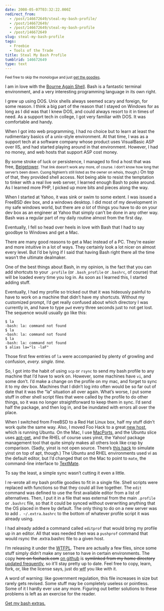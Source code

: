 ```yaml
---
date: 2008-05-07T03:32:22.000Z
redirect_from:
  - /post/146672649/steal-my-bash-profile/
  - /post/146672649/
  - /post/146672649/steal-my-bash-profile
  - /post/146672649
slug: steal-my-bash-profile
tags:
  - Freebie
  - Tools of the Trade
title: Steal My Bash Profile
tumblrid: 146672649
type: text
---
```

<p><small>Feel free to skip the monologue and just <a href="http://github.com/isaacs/dotfiles/tree/master">get the goodies</a>.</small></p>

<p>I am in love with the <a rev="vote-for" href="http://www.gnu.org/software/bash/manual/bashref.html">Bourne Again Shell</a>.  Bash is a fantastic terminal environment, and a very interesting programming language in its own right.</p>

<p>I grew up using DOS.  Unix shells always seemed scary and foreign, for some reason.  I think a big part of the reason that I stayed on Windows for as long as I did was that I knew DOS, and could always resort to it in times of need.  As a support tech in college, I got very familiar with DOS.  It was comfortable and handy.</p>

<p>When I got into web programming, I had no choice but to learn at least the rudimentary basics of a unix-style environment.  At that time, I was as a support tech at a software company whose product uses VisualBasic ASP over IIS, and had started playing around in that environment.  However, I had no money, and web hosts that support ASP cost money.</p>

<p>By some stroke of luck or persistence, I managed to find a host that was free, <a href="http://beigetower.org">Beigetower</a>. <small>That link doesn&rsquo;t work any more, of course.  I don&rsquo;t know how long that server&rsquo;s been down.  Cuong Nghiem&rsquo;s still listed as the owner on whois, though.)</small>  On top of that, they provided shell access.  Not being able to resist the temptation to tinker with a real live web server, I learned enough Bash to poke around.  As I learned more PHP, I picked up more bits and pieces along the way.</p>

<p>When I started at Yahoo, it was sink or swim to some extent.  I was issued a FreeBSD dev box, and a windows desktop.  I did most of my development in my safe windows world, but there are <em>a lot</em> of things you have to do on your dev box as an engineer at Yahoo that simply can&rsquo;t be done in any other way.  Bash was a regular part of my daily routine almost from the first day.</p>

<p>Eventually, I fell so head over heels in love with Bash that I had to say goodbye to Windows and get a Mac.</p>

<p>There are many good reasons to get a Mac instead of a PC. They&rsquo;re easier and more intuitive in a lot of ways.  They certainly look a lot nicer on almost every level.  But I&rsquo;d be lying if I said that having Bash right there all the time wasn&rsquo;t the ultimate dealmaker.</p>

<p>One of the best things about Bash, in my opinion, is the fact that you can add shortcuts to your <code>.profile</code> (or <code>.bash_profile</code> or <code>.bashrc</code>, of course) that will be loaded every time you log in.  As soon as I learned this, I started adding stuff.</p>

<p>Eventually, I had my profile so tricked out that it was hideously painful to have to work on a machine that didn&rsquo;t have my shortcuts.  Without my customized prompt, I&rsquo;d get really confused about which directory I was currently in, and have to type <code>pwd</code> every three seconds just to not get lost.  The sequence would usually go like this:</p>

<p><code class="block">$ la
-bash: la: command not found
$ la
-bash: la: command not found
$ la
-bash: la: command not found
$ alias la="ls -laF"</code></p>

<p>Those first few entries of <code>la</code> were accompanied by plenty of growling and confusion, <em>every. single. time.</em></p>

<p>So, I got into the habit of using <code>scp</code> or <code>rsync</code> to send my bash profile to any machine that I&rsquo;d have to work on.  However, some machines have <code>vi</code>, and some don&rsquo;t.  I&rsquo;d make a change on the profile on my mac, and forget to sync it to my dev box.  Machines that I didn&rsquo;t log into often would be so far out of date that it was the &ldquo;la&rdquo; situation all over again.  What&rsquo;s worse, I put some stuff in other shell script files that were called by the profile to do other things, so it was no longer straightforward to keep them in sync.  I&rsquo;d send half the package, and then log in, and be inundated with errors all over the place.</p>

<p>When I switched from FreeBSD to a Red Hat Linux box, half my stuff didn&rsquo;t work quite the same way.  Also, I moved Foo Hack to a great <a rev="vote-for" href="http://www.slicehost.com/">new host</a>, which is running Ubuntu.  On the Mac, I use <a href="http://macports.org">MacPorts</a>, and the Ubuntu slice uses <a href="http://www.debian.org/doc/manuals/apt-howto/">apt-get</a>, and the RHEL of course uses yinst, the Yahoo! package management tool that quite simply makes all others look like crap by comparison.  (Sadly, yinst is not open source.  There&rsquo;s <a href="http://svn.marc.abramowitz.info/projects/hacks/yinst">this hack</a> to simulate yinst on top of apt, though.)  The Ubuntu and RHEL environments used vi as the default editor, but I&rsquo;d changed that on the Mac to point to <code>mate</code>, the command-line interface to <a href="http://macromates.com">TextMate</a>.</p>

<p>To say the least, a simple sync wasn&rsquo;t cutting it even a little.</p>

<p>I re-wrote all my bash profile goodies to fit in a single file.  Shell scripts were replaced with functions so that they could all live together.  The <code>edit</code> command was defined to use the first available editor from a list of alternatives.  Then, I put it in a file that was external from the main <code>.profile</code> or <code>.bashrc</code> file, so that it could be synced without overwriting anything that the OS placed in there by default.  The only thing to do on a new server was to add <code>. ~/.extra.bashrc</code> to the bottom of whatever profile script it was already using.</p>

<p>I had already added a command called <code>editprof</code> that would bring my profile up in an editor.  All that was needed then was a <code>pushprof</code> command that would rsync the .extra.bashrc file to a given host.</p>

<p>I&rsquo;m releasing it under the <a href="http://sam.zoy.org/wtfpl/">WTFPL</a>.  There are actually a few files, since some stuff simply didn&rsquo;t make any sense to have in certain environments.  The copy <del>here on foohack.com</del> <ins>on github</ins> is <del>symlinked from my home directory</del> <ins>updated frequently</ins>, so it&rsquo;ll stay pretty up to date.  Feel free to copy, learn, fork, or, like the license says, just do <abbr title="what the fuck">wtf</abbr> you like with it.</p>

<p>A word of warning: like government regulation, this file increases in size but rarely gets revised.  Some stuff may be completely useless or pointless.  Some of it I hardly ever use any more.  Figuring out better solutions to these problems is left as an exercise for the reader.</p>

<p><a href="http://github.com/isaacs/dotfiles/tree/master">Get my bash extras.</a></p>
